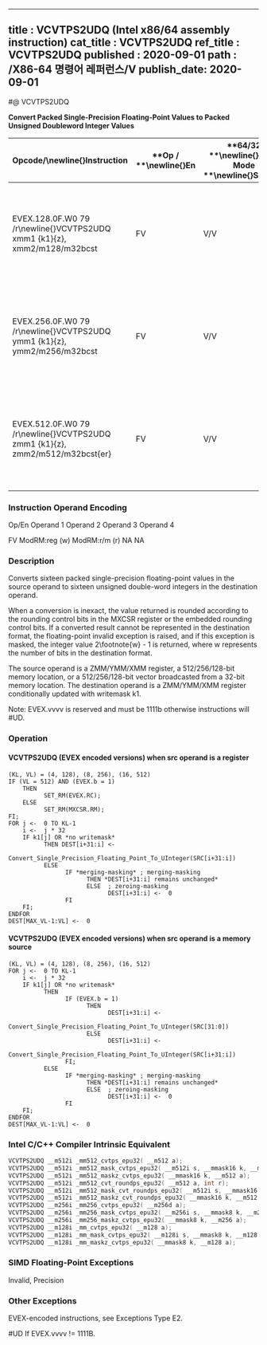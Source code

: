 ----------------------------
title : VCVTPS2UDQ (Intel x86/64 assembly instruction)
cat_title : VCVTPS2UDQ
ref_title : VCVTPS2UDQ
published : 2020-09-01
path : /X86-64 명령어 레퍼런스/V
publish_date: 2020-09-01
----------------------------
#@ VCVTPS2UDQ

**Convert Packed Single-Precision Floating-Point Values to Packed Unsigned Doubleword Integer Values**

|**Opcode/**\newline{}**Instruction**|**Op / **\newline{}**En**|**64/32 **\newline{}**bit Mode **\newline{}**Support**|**CPUID **\newline{}**Feature **\newline{}**Flag**|**Description**|
|------------------------------------|-------------------------|------------------------------------------------------|--------------------------------------------------|---------------|
|EVEX.128.0F.W0 79 /r\newline{}VCVTPS2UDQ xmm1 {k1}{z}, xmm2/m128/m32bcst|FV|V/V|AVX512VL\newline{}AVX512F|Convert four packed single precision floating-point values from xmm2/m128/m32bcst to four packed unsigned doubleword values in xmm1 subject to writemask k1.|
|EVEX.256.0F.W0 79 /r\newline{}VCVTPS2UDQ ymm1 {k1}{z}, ymm2/m256/m32bcst|FV|V/V|AVX512VL\newline{}AVX512F|Convert eight packed single precision floating-point values from ymm2/m256/m32bcst to eight packed unsigned doubleword values in ymm1 subject to writemask k1.|
|EVEX.512.0F.W0 79 /r\newline{}VCVTPS2UDQ zmm1 {k1}{z}, zmm2/m512/m32bcst{er}|FV|V/V|AVX512F|Convert sixteen packed single-precision floating-point values from zmm2/m512/m32bcst to sixteen packed unsigned doubleword values in zmm1 subject to writemask k1.|
###                                                        Instruction Operand Encoding


Op/En Operand 1 Operand 2 Operand 3 Operand 4

  FV ModRM:reg (w) ModRM:r/m (r) NA NA

### Description


Converts sixteen packed single-precision floating-point values in the source operand to sixteen unsigned double-word integers in the destination operand.

When a conversion is inexact, the value returned is rounded according to the rounding control bits in the MXCSR register or the embedded rounding control bits. If a converted result cannot be represented in the destination format, the floating-point invalid exception is raised, and if this exception is masked, the integer value 2\footnote{w}  - 1 is returned, where w represents the number of bits in the destination format.

The source operand is a ZMM/YMM/XMM register, a 512/256/128-bit memory location, or a 512/256/128-bit vector broadcasted from a 32-bit memory location. The destination operand is a ZMM/YMM/XMM register conditionally updated with writemask k1. 

Note: EVEX.vvvv is reserved and must be 1111b otherwise instructions will #UD.


### Operation
#### VCVTPS2UDQ (EVEX encoded versions) when src operand is a register
```info-verb
(KL, VL) = (4, 128), (8, 256), (16, 512)
IF (VL = 512) AND (EVEX.b = 1) 
    THEN
          SET_RM(EVEX.RC);
    ELSE 
          SET_RM(MXCSR.RM);
FI;
FOR j <-  0 TO KL-1
    i <-  j * 32
    IF k1[j] OR *no writemask*
          THEN DEST[i+31:i] <-
                Convert_Single_Precision_Floating_Point_To_UInteger(SRC[i+31:i])
          ELSE 
                IF *merging-masking* ; merging-masking
                      THEN *DEST[i+31:i] remains unchanged*
                      ELSE  ; zeroing-masking
                            DEST[i+31:i] <-  0
                FI
    FI;
ENDFOR
DEST[MAX_VL-1:VL] <-  0
```
#### VCVTPS2UDQ (EVEX encoded versions) when src operand is a memory source
```info-verb
(KL, VL) = (4, 128), (8, 256), (16, 512)
FOR j <-  0 TO KL-1
    i <-  j * 32
    IF k1[j] OR *no writemask*
          THEN 
                IF (EVEX.b = 1) 
                      THEN
                            DEST[i+31:i] <-
                Convert_Single_Precision_Floating_Point_To_UInteger(SRC[31:0])
                      ELSE 
                            DEST[i+31:i] <-
                Convert_Single_Precision_Floating_Point_To_UInteger(SRC[i+31:i])
                FI;
          ELSE 
                IF *merging-masking* ; merging-masking
                      THEN *DEST[i+31:i] remains unchanged*
                      ELSE  ; zeroing-masking
                            DEST[i+31:i] <-  0
                FI
    FI;
ENDFOR
DEST[MAX_VL-1:VL] <-  0
```

### Intel C/C++ Compiler Intrinsic Equivalent

```cpp
VCVTPS2UDQ __m512i _mm512_cvtps_epu32( __m512 a);
VCVTPS2UDQ __m512i _mm512_mask_cvtps_epu32( __m512i s, __mmask16 k, __m512 a);
VCVTPS2UDQ __m512i _mm512_maskz_cvtps_epu32( __mmask16 k, __m512 a);
VCVTPS2UDQ __m512i _mm512_cvt_roundps_epu32( __m512 a, int r);
VCVTPS2UDQ __m512i _mm512_mask_cvt_roundps_epu32( __m512i s, __mmask16 k, __m512 a, int r);
VCVTPS2UDQ __m512i _mm512_maskz_cvt_roundps_epu32( __mmask16 k, __m512 a, int r);
VCVTPS2UDQ __m256i _mm256_cvtps_epu32( __m256d a);
VCVTPS2UDQ __m256i _mm256_mask_cvtps_epu32( __m256i s, __mmask8 k, __m256 a);
VCVTPS2UDQ __m256i _mm256_maskz_cvtps_epu32( __mmask8 k, __m256 a);
VCVTPS2UDQ __m128i _mm_cvtps_epu32( __m128 a);
VCVTPS2UDQ __m128i _mm_mask_cvtps_epu32( __m128i s, __mmask8 k, __m128 a);
VCVTPS2UDQ __m128i _mm_maskz_cvtps_epu32( __mmask8 k, __m128 a);
```
### SIMD Floating-Point Exceptions


Invalid, Precision

### Other Exceptions


EVEX-encoded instructions, see Exceptions Type E2.

#UD If EVEX.vvvv != 1111B.

